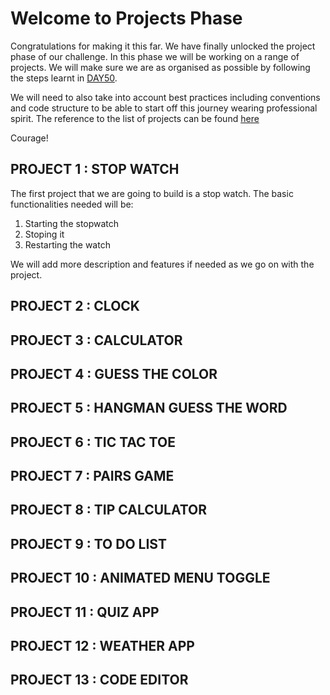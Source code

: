# Welcome to Projects Phase

Congratulations for making it this far. We have finally unlocked the project phase of our challenge. In this phase we will be working on a range of projects. We will make sure we are as organised as possible by following the steps learnt in [DAY50](https://github.com/Scholaa/100DaysJavascript/blob/main/DAY50/ProjectPlan_Leaflet.md). 

We will need to also take into account best practices including conventions and code structure to be able to start off this journey wearing professional spirit. The reference to the list of projects can be found [here](https://mikkegoes.com/javascript-projects-for-beginners/#javascript-stopwatch)

Courage!

## PROJECT 1 : STOP WATCH

The first project that we are going to build is a stop watch. The basic functionalities needed will be:

1. Starting the stopwatch
2. Stoping it
3. Restarting the watch

We will add more description and features if needed as we go on with the project.

## PROJECT 2 : CLOCK
## PROJECT 3 : CALCULATOR
## PROJECT 4 : GUESS THE COLOR
## PROJECT 5 : HANGMAN GUESS THE WORD
## PROJECT 6 : TIC TAC TOE
## PROJECT 7 : PAIRS GAME
## PROJECT 8 : TIP CALCULATOR
## PROJECT 9 : TO DO LIST
## PROJECT 10 : ANIMATED MENU TOGGLE
## PROJECT 11 : QUIZ APP
## PROJECT 12 : WEATHER APP
## PROJECT 13 : CODE EDITOR


